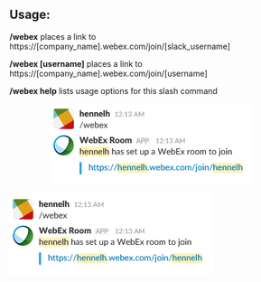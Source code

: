 ## Usage:

<b>/webex</b> places a link to https://[company_name].webex.com/join/[slack_username]

<b>/webex [username]</b> places a link to https://[company_name].webex.com/join/[username]

<b>/webex help</b> lists usage options for this slash command

<p align="center">
  <img src="/assets/slack.PNG" alt="slack usage"/>
</p>

![Slack Usage](/assets/slack.PNG)
